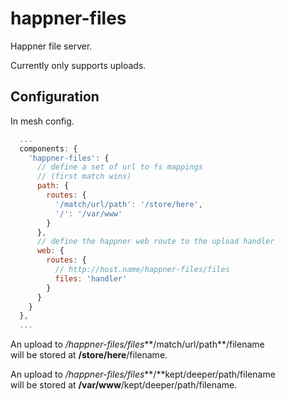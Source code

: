 # happner-files

Happner file server.

Currently only supports uploads.

## Configuration

In mesh config.

```javascript
  ...
  components: {
    'happner-files': {
      // define a set of url to fs mappings
      // (first match wins)
      path: {
        routes: {
          '/match/url/path': '/store/here',
          '/': '/var/www'
        }
      },
      // define the happner web route to the upload handler
      web: {
        routes: {
          // http://host.name/happner-files/files
          files: 'handler'
        }
      }
    }
  },
  ...
```

An upload to */happner-files/files***/match/url/path**/filename<br/>
will be stored at **/store/here**/filename.

An upload to */happner-files/files***/**kept/deeper/path/filename<br/>
will be stored at **/var/www**/kept/deeper/path/filename.

